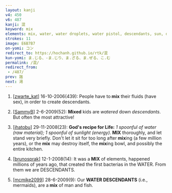 ```yaml
---
layout: kanji
v4: 450
v6: 487
kanji: 混
keyword: mix
elements: mix, water, water droplets, water pistol, descendants, sun, day, compare, spoon, sitting on the ground, spoon2, sitting on the ground2
strokes: 11
image: E6B7B7
on-yomi: コン
redirect_to: https://hochanh.github.io/rtk/混
kun-yomi: ま.じる、-ま.じり、ま.ざる、ま.ぜる、こ.む
permalink: /混/
redirect_from:
 - /487/
prev: 諧
next: 渇
---
```


1) [<a href="http://kanji.koohii.com/profile/zwarte_kat">zwarte_kat</a>] 16-10-2006(439): People have to<strong> mix</strong> their fluids (have sex), in order to create descendants.

2) [<a href="http://kanji.koohii.com/profile/SammyB">SammyB</a>] 2-6-2009(52): <strong>Mixed</strong> kids are <em>watered</em> down <em>descendants</em>. But often the most attractive!

3) [<a href="http://kanji.koohii.com/profile/ihatobu">ihatobu</a>] 29-11-2008(23): <strong>God&#039;s recipe for Life:</strong> <em>1 spoonful of water (raw material); 1 spoonful of sunlight (energy)</em>.<strong> MIX</strong> thoroughly, and let stand very briefly. Don&#039;t let it sit for too long after<strong> mix</strong>ing (a few million years), or the<strong> mix</strong> may destroy itself, the<strong> mix</strong>ing bowl, and possibly the entire kitchen.

4) [<a href="http://kanji.koohii.com/profile/brunosprak">brunosprak</a>] 12-1-2008(14): It was a<strong> MIX</strong> of elements, happened millions of years ago, that created the first bacterias in the WATER. From them we are DESCENDANTS.

5) [<a href="http://kanji.koohii.com/profile/mcmike2099">mcmike2099</a>] 28-6-2009(9): Our <strong>WATER DESCENDANTS</strong> (i.e., mermaids), are a<strong> mix</strong> of man and fish.

